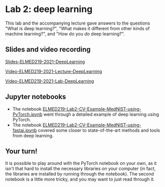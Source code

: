 # Lab 2: deep learning

This lab and the accompanying lecture gave answers to the questions "What is deep learning?", "What makes it different from other kinds of machine learning?", and "How do you _do_ deep learning?". 


## Slides and video recording

[Slides-ELMED219-2021-DeepLearning](https://hvl365-my.sharepoint.com/:p:/g/personal/allu_hvl_no/EYPRBRpecP1IjEM5uluMJ_EB94EvEW7WkjAUHulbJ47IyQ?e=3XqTQb)

[Video-ELMED219-2021-Lecture-DeepLearning](https://youtu.be/mW7l9KguG1w)

[Video-ELMED219-2021-Lab-DeepLearning](https://youtu.be/VtQt-2QAG0w)

## Jupyter notebooks

* The notebook [ELMED219-Lab2-CV-Example-MedNIST-using-PyTorch.ipynb](./ELMED219-Lab2-CV-Example-MedNIST-using-PyTorch.ipynb) went through a detailed example of deep learning using PyTorch. 
* The notebook [ELMED219-Lab2-CV-Example-MedNIST-using-fastai.ipynb](./ELMED219-Lab2-CV-CV-Example-MedNIST-using-fastai.ipynb) covered some closer to state-of-the-art methods and tools from deep learning. 

## Your turn! 

It is possible to play around with the PyTorch notebook on your own, as it isn't that hard to install the necessary libraries on your computer (in fact, the libraries are installed by running through the notebook). The second notebook is a little more tricky, and you may want to just read through it. 
